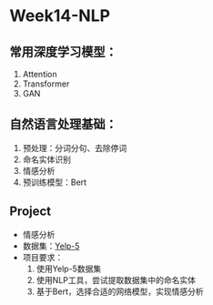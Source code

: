 # Week14-NLP
## 常用深度学习模型：
1. Attention
2. Transformer
3. GAN

## 自然语言处理基础：
1. 预处理：分词分句、去除停词
2. 命名实体识别
3. 情感分析
4. 预训练模型：Bert

## Project
- 情感分析
- 数据集：[Yelp-5](https://www.kaggle.com/datasets/yelp-dataset/yelp-dataset)
- 项目要求：
  1. 使用Yelp-5数据集
  2. 使用NLP工具，尝试提取数据集中的命名实体
  3. 基于Bert，选择合适的网络模型，实现情感分析